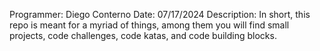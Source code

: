 Programmer: Diego Conterno
Date: 07/17/2024
Description: In short, this repo is meant for a myriad of things, among them you will find small projects, code challenges, code katas, and code building blocks.

